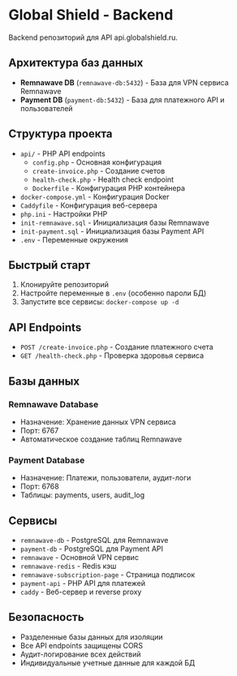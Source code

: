 # Global Shield - Backend

Backend репозиторий для API api.globalshield.ru.

## Архитектура баз данных

- **Remnawave DB** (`remnawave-db:5432`) - База для VPN сервиса Remnawave
- **Payment DB** (`payment-db:5432`) - База для платежного API и пользователей

## Структура проекта

- `api/` - PHP API endpoints
  - `config.php` - Основная конфигурация
  - `create-invoice.php` - Создание счетов
  - `health-check.php` - Health check endpoint
  - `Dockerfile` - Конфигурация PHP контейнера
- `docker-compose.yml` - Конфигурация Docker
- `Caddyfile` - Конфигурация веб-сервера
- `php.ini` - Настройки PHP
- `init-remnawave.sql` - Инициализация базы Remnawave
- `init-payment.sql` - Инициализация базы Payment API
- `.env` - Переменные окружения

## Быстрый старт

1. Клонируйте репозиторий
2. Настройте переменные в `.env` (особенно пароли БД)
3. Запустите все сервисы: `docker-compose up -d`

## API Endpoints

- `POST /create-invoice.php` - Создание платежного счета
- `GET /health-check.php` - Проверка здоровья сервиса

## Базы данных

### Remnawave Database
- Назначение: Хранение данных VPN сервиса
- Порт: 6767
- Автоматическое создание таблиц Remnawave

### Payment Database  
- Назначение: Платежи, пользователи, аудит-логи
- Порт: 6768
- Таблицы: payments, users, audit_log

## Сервисы

- `remnawave-db` - PostgreSQL для Remnawave
- `payment-db` - PostgreSQL для Payment API
- `remnawave` - Основной VPN сервис
- `remnawave-redis` - Redis кэш
- `remnawave-subscription-page` - Страница подписок
- `payment-api` - PHP API для платежей
- `caddy` - Веб-сервер и reverse proxy

## Безопасность

- Разделенные базы данных для изоляции
- Все API endpoints защищены CORS
- Аудит-логирование всех действий
- Индивидуальные учетные данные для каждой БД
